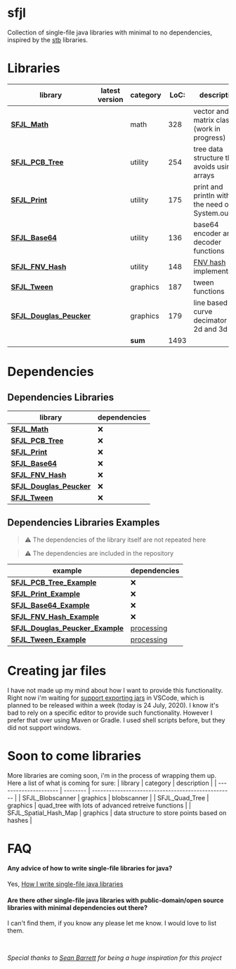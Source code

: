 # sfjl
Collection of single-file java libraries with minimal to no dependencies, inspired by the [stb](https://github.com/nothings/stb) libraries.

# Libraries

| library                                       | latest version | category | LoC: | description                                      |
| --------------------------------------------- | -------------- | -------- | ---- | ------------------------------------------------ |
| **[SFJL_Math][sfjl_math_link]**               |                | math     | 328  | vector and matrix classes (work in progress)     |
| **[SFJL_PCB_Tree][sfjl_pcb_tree_link]**       |                | utility  | 254  | tree data structure that avoids using arrays     |
| **[SFJL_Print][sfjl_print_link]**             |                | utility  | 175  | print and println without the need of System.out |
| **[SFJL_Base64][sfjl_base64_link]**           |                | utility  | 136  | base64 encoder and decoder functions             |
| **[SFJL_FNV_Hash][sfjl_fnv_hash_link]**       |                | utility  | 148  | [FNV hash][fnv_link] implementation              |
| **[SFJL_Tween][sfjl_tween_link]**             |                | graphics | 187  | tween functions                                  |
| **[SFJL_Douglas_Peucker][sfjl_douglas_link]** |                | graphics | 179  | line based curve decimator for 2d and 3d         |
|                                               |                | **sum**  | 1493 |                                                  |


[sfjl_math_link]: src/sfjl/SFJL_Math.java
[sfjl_pcb_tree_link]: src/sfjl/SFJL_PCB_Tree.java
[sfjl_tween_link]: src/sfjl/SFJL_Tween.java
[sfjl_douglas_link]: src/sfjl/SFJL_Douglas_Peucker.java
[sfjl_print_link]: src/sfjl/SFJL_Print.java
[sfjl_base64_link]: src/sfjl/SFJL_Base64.java
[sfjl_fnv_hash_link]: src/sfjl/SFJL_FNV_Hash.java
[fnv_link]: http://www.isthe.com/chongo/tech/comp/fnv/

# Dependencies


## Dependencies Libraries
| library                                                        | dependencies |
| -------------------------------------------------------------- | :----------- |
| **[SFJL_Math](src/sfjl/SFJL_Math.java)**                       | &#x274c;     |
| **[SFJL_PCB_Tree](src/sfjl/SFJL_PCB_Tree.java)**               | &#x274c;     |
| **[SFJL_Print](src/sfjl/SFJL_Print.java)**                     | &#x274c;     |
| **[SFJL_Base64](src/sfjl/SFJL_Base64.java)**                   | &#x274c;     |
| **[SFJL_FNV_Hash](src/sfjl/SFJL_FNV_Hash.java)**               | &#x274c;     |
| **[SFJL_Douglas_Peucker](src/sfjl/SFJL_Douglas_Peucker.java)** | &#x274c;     |
| **[SFJL_Tween](src/sfjl/SFJL_Tween.java)**                     | &#x274c;     |

## Dependencies Libraries Examples

> &#x26A0; The dependencies of the library itself are not repeated here

> &#x26A0; The dependencies are included in the repository

| example                                                       | dependencies                     |
| ------------------------------------------------------------- | :------------------------------- |
| **[SFJL_PCB_Tree_Example][sfjl_pcb_tree_example_link]**       | &#x274c;                         |
| **[SFJL_Print_Example][sfjl_print_example_link]**             | &#x274c;                         |
| **[SFJL_Base64_Example][sfjl_base64_example_link]**           | &#x274c;                         |
| **[SFJL_FNV_Hash_Example][sfjl_fnv_hash_example_link]**       | &#x274c;                         |
| **[SFJL_Douglas_Peucker_Example][sfjl_douglas_example_link]** | [processing](www.processing.org) |
| **[SFJL_Tween_Example][sfjl_tween_example_link]**             | [processing](www.processing.org) |

[sfjl_pcb_tree_example_link]: src/sfjl_examples/SFJL_PCB_Tree_Example.java
[sfjl_tween_example_link]: src/sfjl_examples/SFJL_Tween_Example.java
[sfjl_print_example_link]: src/sfjl_examples/SFJL_Print_Example.java
[sfjl_base64_example_link]: src/sfjl_examples/SFJL_Base64_Example.java
[sfjl_fnv_hash_example_link]: src/sfjl_examples/SFJL_FNV_Hash_Example.java
[sfjl_douglas_example_link]: src/sfjl_examples/SFJL_Douglas_Peucker_Example.java

# Creating jar files

I have not made up my mind about how I want to provide this functionality. Right now i'm waiting for [support exporting jars][support_exporting_jars] in VSCode, which is planned to be released within a week (today is 24 July, 2020). I know it's bad to rely on a specific editor to provide such functionality. However I prefer that over using Maven or Gradle. I used shell scripts before, but they did not support windows.

[support_exporting_jars]: https://github.com/microsoft/vscode-java-dependency/pull/271/files/57a8fd0700eefef1c9317d81720cdcc814a931e8..69277f4347b0720618f45a3056cd0a938ca7f511


# Soon to come libraries
More libraries are coming soon, i'm in the process of wrapping them up.
Here a list of what is coming for sure:
| library               | category | description                                        |
| --------------------- | -------- | -------------------------------------------------- |
| SFJL_Blobscanner      | graphics | blobscanner                                        |
| SFJL_Quad_Tree        | graphics | quad_tree with lots of advanced retreive functions |
| SFJL_Spatial_Hash_Map | graphics | data structure to store points based on hashes     |



# FAQ
#### Any advice of how to write single-file libraries for java?
Yes, [How I write single-file java libraries](how-to/README.md)

#### Are there other single-file java libraries with public-domain/open source libraries with minimal dependencies out there?
I can't find them, if you know any please let me know. I would love to list them.

<br>

*Special thanks to [Sean Barrett](http://nothings.org/) for being a huge inspiration for this project*

